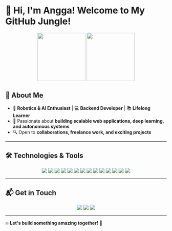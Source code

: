 # 👋 Hi, I'm Angga! Welcome to My GitHub Jungle!  

<div align="center">
  <img src="https://github-readme-stats.vercel.app/api?username=anggamys&show_icons=true&theme=dracula&hide_border=true" height="150" />
  <img src="https://github-readme-stats.vercel.app/api/top-langs?username=anggamys&layout=compact&theme=dracula&hide_border=true" height="150" />
</div>  

## 🚀 About Me  
- 🤖 **Robotics & AI Enthusiast** | 💻 **Backend Developer** | 📚 **Lifelong Learner**  
- 🎯 Passionate about **building scalable web applications, deep learning, and autonomous systems**  
- 🔍 Open to **collaborations, freelance work, and exciting projects**  

---  

## 🛠️ Technologies & Tools  

<div align="center">
  <img src="https://img.shields.io/badge/Next.js-black?style=flat&logo=next.js&logoColor=white" />
  <img src="https://img.shields.io/badge/NestJS-e0234e?style=flat&logo=nestjs&logoColor=white" />
  <img src="https://img.shields.io/badge/TypeScript-3178C6?style=flat&logo=typescript&logoColor=white" />
  <img src="https://img.shields.io/badge/JavaScript-yellow?style=flat&logo=javascript&logoColor=white" />
  <img src="https://img.shields.io/badge/Python-blue?style=flat&logo=python&logoColor=white" />
  <img src="https://img.shields.io/badge/MySQL-blue?style=flat&logo=mysql&logoColor=white" />
  <img src="https://img.shields.io/badge/MongoDB-green?style=flat&logo=mongodb&logoColor=white" />
  <img src="https://img.shields.io/badge/Docker-2496ED?style=flat&logo=docker&logoColor=white" />
  <img src="https://img.shields.io/badge/Firebase-orange?style=flat&logo=firebase&logoColor=white" />
  <img src="https://img.shields.io/badge/Postman-FF6C37?style=flat&logo=postman&logoColor=white" />
  <img src="https://img.shields.io/badge/TailwindCSS-38B2AC?style=flat&logo=tailwind-css&logoColor=white" />
  <img src="https://img.shields.io/badge/React-blue?style=flat&logo=react&logoColor=white" />
  <img src="https://img.shields.io/badge/Vue.js-4FC08D?style=flat&logo=vue.js&logoColor=white" />
  <img src="https://img.shields.io/badge/Laravel-red?style=flat&logo=laravel&logoColor=white" />
</div>  

---  

## 📬 Get in Touch  
<div align="center">
  <a href="mailto:anggayunus139@gmail.com"><img src="https://img.shields.io/badge/Email-Contact-brightgreen" /></a>
  <a href="https://www.linkedin.com/in/moh-angga"><img src="https://img.shields.io/badge/LinkedIn-Profile-blue" /></a>
  <a href="https://github.com/anggamys"><img src="https://img.shields.io/badge/GitHub-Profile-black" /></a>
</div>  

---

🔥 **Let's build something amazing together!** 🚀
